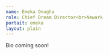 ```yaml
---
name: Emeka Onugha
role: Chief Dream Director<br>Newark 
portait: emeka
layout: plain
---
```


Bio coming soon!